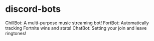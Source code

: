 # discord-bots
ChillBot: A multi-purpose music streaming bot!
FortBot: Automatically tracking Fortnite wins and stats!
ChatBot: Setting your join and leave ringtones!
